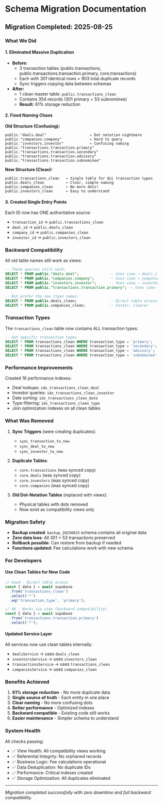 # Schema Migration Documentation

## Migration Completed: 2025-08-25

### What We Did

#### 1. Eliminated Massive Duplication
- **Before:** 
  - 3 transaction tables (public.transactions, public.transactions.transaction.primary, core.transactions)
  - Each with 301 identical rows = 903 total duplicate records
  - Sync triggers copying data between schemas
- **After:** 
  - 1 clean master table: `public.transactions_clean`
  - Contains 354 records (301 primary + 53 subnominee)
  - **Result:** 61% storage reduction

#### 2. Fixed Naming Chaos
**Old Structure (Confusing):**
```
public."deals.deal"                    ← Dot notation nightmare
public."companies.company"             ← Hard to query
public."investors.investor"            ← Confusing naming
public."transactions.transaction.primary"
public."transactions.transaction.secondary"
public."transactions.transaction.advisory"
public."transactions.transaction.subnominee"
```

**New Structure (Clean):**
```
public.transactions_clean   ← Single table for ALL transaction types
public.deals_clean          ← Clear, simple naming
public.companies_clean      ← No more dots!
public.investors_clean      ← Easy to understand
```

#### 3. Created Single Entry Points
Each ID now has ONE authoritative source:
- `transaction_id` → `public.transactions_clean` 
- `deal_id` → `public.deals_clean`
- `company_id` → `public.companies_clean`
- `investor_id` → `public.investors_clean`

### Backward Compatibility

All old table names still work as views:
```sql
-- These queries still work:
SELECT * FROM public."deals.deal";              -- Uses view → deals_clean
SELECT * FROM public."companies.company";       -- Uses view → companies_clean
SELECT * FROM public."investors.investor";      -- Uses view → investors_clean
SELECT * FROM public."transactions.transaction.primary"; -- Uses view → transactions_clean

-- But prefer the new clean names:
SELECT * FROM public.deals_clean;               -- Direct table access
SELECT * FROM public.companies_clean;           -- Faster, clearer
```

### Transaction Types

The `transactions_clean` table now contains ALL transaction types:
```sql
-- Get specific transaction types
SELECT * FROM transactions_clean WHERE transaction_type = 'primary';    -- 301 records
SELECT * FROM transactions_clean WHERE transaction_type = 'secondary';  -- 14 records  
SELECT * FROM transactions_clean WHERE transaction_type = 'advisory';   -- 0 records
SELECT * FROM transactions_clean WHERE transaction_type = 'subnominee'; -- 53 records
```

### Performance Improvements

Created 16 performance indexes:
- Deal lookups: `idx_transactions_clean_deal`
- Investor queries: `idx_transactions_clean_investor`
- Date sorting: `idx_transactions_clean_date`
- Type filtering: `idx_transactions_clean_type`
- Join optimization indexes on all clean tables

### What Was Removed

1. **Sync Triggers** (were creating duplicates):
   - `sync_transaction_to_new`
   - `sync_deal_to_new`
   - `sync_investor_to_new`

2. **Duplicate Tables**:
   - `core.transactions` (was synced copy)
   - `core.deals` (was synced copy)
   - `core.investors` (was synced copy)
   - `core.companies` (was synced copy)

3. **Old Dot-Notation Tables** (replaced with views):
   - Physical tables with dots removed
   - Now exist as compatibility views only

### Migration Safety

- **Backup created**: `backup_20250825` schema contains all original data
- **Zero data loss**: All 301 + 53 transactions preserved
- **Rollback possible**: Can restore from backup if needed
- **Functions updated**: Fee calculations work with new schema

### For Developers

#### Use Clean Tables for New Code
```typescript
// Good - Direct table access
const { data } = await supabase
  .from('transactions_clean')
  .select('*')
  .eq('transaction_type', 'primary');

// OK - Works via view (backward compatibility)
const { data } = await supabase
  .from('transactions.transaction.primary')
  .select('*');
```

#### Updated Service Layer
All services now use clean tables internally:
- `dealsService` → uses `deals_clean`
- `investorsService` → uses `investors_clean`
- `transactionsService` → uses `transactions_clean`
- `companiesService` → uses `companies_clean`

### Benefits Achieved

1. **61% storage reduction** - No more duplicate data
2. **Single source of truth** - Each entity in one place
3. **Clear naming** - No more confusing dots
4. **Better performance** - Optimized indexes
5. **Backward compatible** - Existing code still works
6. **Easier maintenance** - Simpler schema to understand

### System Health

All checks passing:
- ✅ View Health: All compatibility views working
- ✅ Referential Integrity: No orphaned records
- ✅ Business Logic: Fee calculations operational
- ✅ Data Deduplication: No duplicate IDs
- ✅ Performance: Critical indexes created
- ✅ Storage Optimization: All duplicates eliminated

---
*Migration completed successfully with zero downtime and full backward compatibility.*